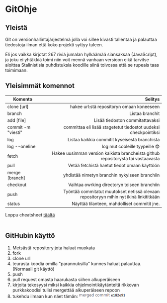 # GitOhje

## Yleistä

Git on versionhallintajärjestelmä jolla voi sillee kivasti tallentaa ja palauttaa tiedostoja ilman että koko projekti syttyy tuleen.

Eli jos vaikka kirjotat 267 riviä jumalan hylkäämää siansaksaa (JavaScript), ja joku ei yhtäkkiä toimi niin voit mennä vanhaan versioon eikä tarvitse aloittaa Stalinistisia puhdistuksia koodille siinä toivossa että se rupeais taas toimimaan.

## Yleisimmät komennot
| Komento | Selitys |
| -- | --:   |
| clone [url]   | hakee url:stä repositoryn omaan koneeseen      |
| branch   | Listaa branchit   |
| add [file]  | Lisää tiedoston commitattavaksi     |
| commit -m "viesti" | committaa eli lisää stagetetut tiedostot uudeksi checkpointiksi |
| log | Listaa kaikkia commitit kyseisestä branchista |
| log --oneline | log mut cooleille tyypeille 😎
| fetch | Hakee uusimman version kaikista brancheista github repositorysta tai vastaavasta |
| pull | Vetää fetchistä haetut tiedot omaan käyttöön |
| merge [branch] | yhdistää nimetyn branchin nykyiseen branchiin |
| checkout | Vaihtaa owrking directoryn toiseen branchiin |
| push | Työntää commitatut muutokset netissä olevaan repositoryyn mihin nyt ikinä linkititkään |
| status | Näyttää tilanteen, mahdolliset commitit jne. |

Loppu cheatsheet [täältä](https://education.github.com/git-cheat-sheet-education.pdf)
<br/>
<br/>

## GitHubin käyttö  
1. Metsästä repository jota haluat muokata
2. fork
3. clone url
4. teurasta koodia omilla "parannuksilla" kunnes haluat palauttaa. (Normaali git käyttö)
5. push
6. pull request omasta haarukasta siihen alkuperäiseen
7. kirjoita tekosyysi miksi kaikkia ohjelmointikäytänteitä rikkovan purkkakoodisi tulisi mergettää alkuperäiseen repoon
8. tukehdu ilmaan kun näet tämän:
![kuva](merge.png)